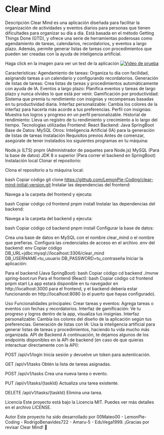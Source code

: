 # Clear Mind
Descripción
Clear Mind es una aplicación diseñada para facilitar la organización de actividades y eventos diarios para personas que tienen dificultades para organizar su día a día. Está basada en el método Getting Things Done (GTD), y ofrece una serie de herramientas poderosas como agendamiento de tareas, calendarios, recordatorios, y eventos a largo plazo. Además, permite generar listas de tareas con procedimientos que pueden ser creadas con la ayuda de inteligencia artificial.

Haga click en la imagen para ver un test de la aplicación
[![Video de prueba](https://i.vimeocdn.com/video/1026470184.jpg)](https://vimeo.com/1026470184?share=copy#t=0)

Características:
Agendamiento de tareas: Organiza tu día con facilidad, asignando tareas a un calendario y configurando recordatorios.
Generación de listas de tareas: Crea listas de tareas y procedimientos automáticamente con ayuda de IA.
Eventos a largo plazo: Planifica eventos y tareas de largo plazo y nunca olvides lo que está por venir.
Gamificación por productividad: Sistema que premia tu rendimiento con insignias y recompensas basadas en tu productividad diaria.
Interfaz personalizable: Cambia los colores de la interfaz para hacerla más acorde a tus preferencias.
Perfil con insignias: Muestra tus logros y progreso en un perfil personalizable.
Historial de rendimiento: Lleva un registro de tu rendimiento y crecimiento a lo largo del tiempo.
Tecnologías utilizadas
Frontend: React
Backend: Java SpringBoot
Base de Datos: MySQL
Otros: Inteligencia Artificial (IA) para la generación de listas de tareas
Instalación
Requisitos previos
Antes de comenzar, asegúrate de tener instalados los siguientes programas en tu máquina:

Node.js (LTS)
pnpm (Administrador de paquetes para Node.js)
MySQL (Para la base de datos)
JDK 8 o superior (Para correr el backend en SpringBoot)
Instalación local
Clonar el repositorio:

Clona el repositorio a tu máquina local:

bash
Copiar código
git clone https://github.com/LemonPie-Coding/clear-mind-initial-version.git
Instalar las dependencias del frontend:

Navega a la carpeta del frontend y ejecuta:

bash
Copiar código
cd frontend
pnpm install
Instalar las dependencias del backend:

Navega a la carpeta del backend y ejecuta:

bash
Copiar código
cd backend
pnpm install
Configurar la base de datos:

Crea una base de datos en MySQL con el nombre clear_mind o el nombre que prefieras.
Configura las credenciales de acceso en el archivo .env del backend:
env
Copiar código
DB_URL=jdbc:mysql://localhost:3306/clear_mind
DB_USERNAME=tu_usuario
DB_PASSWORD=tu_contraseña
Iniciar la aplicación:

Para el backend (Java SpringBoot):
bash
Copiar código
cd backend
./mvnw spring-boot:run
Para el frontend (React):
bash
Copiar código
cd frontend
pnpm start
La app estará disponible en tu navegador en http://localhost:3000 para el frontend, y el backend debería estar funcionando en http://localhost:8080 (o el puerto que hayas configurado).

Uso
Funcionalidades principales:
Crear tareas y eventos: Agrega tareas o eventos con fechas y recordatorios.
Interfaz de gamificación: Ve tu progreso y logros dentro de la app, visualiza tus insignias.
Interfaz personalizable: Cambia los colores del diseño de la aplicación según tus preferencias.
Generación de listas con IA: Usa la inteligencia artificial para generar listas de tareas y procedimientos, haciendo tu vida mucho más organizada.
API de Backend
A continuación, te dejamos algunos de los endpoints disponibles en la API de backend (en caso de que quieras interactuar directamente con la API):

POST /api/v1/login
Inicia sesión y devuelve un token para autenticación.

GET /api/v1/tasks
Obtén la lista de tareas asignadas.

POST /api/v1/tasks
Crea una nueva tarea o evento.

PUT /api/v1/tasks/{taskId}
Actualiza una tarea existente.

DELETE /api/v1/tasks/{taskId}
Elimina una tarea.

Licencia
Este proyecto está bajo la Licencia MIT. Puedes ver más detalles en el archivo LICENSE.

Autor
Este proyecto ha sido desarrollado por 00Mateo00 - LemonPie-Coding - RodrigoBenavides722 -  Amaru-5 - EduVega1999.
¡Gracias por revisar Clear Mind! 🚀
